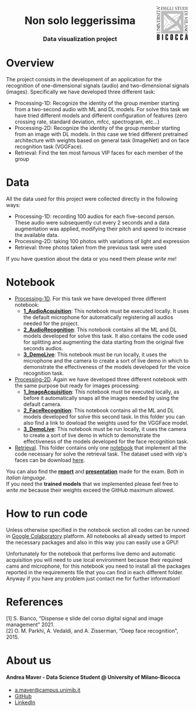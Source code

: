 <p float="left">

 [//]: <img src="https://github.com/andreamaver/DataVisualization/blob/main/images/DSLogo.png" width = "500"/>
 <img src="https://github.com/andreamaver/DataVisualization/blob/main/images/BicoccaLogo.png" width = "100" align="right"/>
</p>
<h1 align="center">Non solo leggerissima</h1>
<h3 align="center">Data visualization project</h3>

# Overview
The project consists in the development of an application for the recognition of one-dimensional signals (audio) and two-dimensional signals (images). Specifically we have developed three different task:

* Processing-1D: Recognize the identity of the group member starting from a two-second audio with ML and DL models. For solve this task we have tried different models and different configuration of features (zero crossing rate, standard deviation, mfcc, spectrogram, etc...)
* Processing-2D: Recognize the identity of the group member starting from an image with DL models. In this case we tried different pretrained architecture with weights based on general task (ImageNet) and on face recognition task (VGGFace).
* Retrieval: Find the ten most famous VIP faces for each member of the group 

# Data
All the data used for this project were collected directly in the following ways:
* Processing-1D: recording 100 audios for each five-second person. These audio were subsequently cut every 2 seconds and a data augmentation was applied, modifying their pitch and speed to increase the available data.
* Processing-2D: taking 100 photos with variations of light and expression
* Retrieval: three photos taken from the previous task were used 

If you have question about the data or you need them please <i>write me</i>!

# Notebook 

* [Processing-1D](https://github.com/rconfa/Digital-Signal-and-Image-Management-Project/tree/main/Notebook/Processing-1D). For this task we have developed three different notebook:
  - [<b>1_AudioAcquisition</b>](https://github.com/rconfa/Digital-Signal-and-Image-Management-Project/blob/main/Notebook/Processing-1D/1_AudioAcquisition.ipynb): This notebook must be executed locally. It uses the default microphone for automatically registering all audios needed for the project.
  - [<b>2_AudioRecognition</b>](https://github.com/rconfa/Digital-Signal-and-Image-Management-Project/blob/main/Notebook/Processing-1D/2_AudioRecognition.ipynb): This notebook contains all the ML and DL models developed for solve this task. It also contains the code used for splitting and augmenting the data starting from the original five seconds audios.
  - [<b>3_DemoLive</b>](https://github.com/rconfa/Digital-Signal-and-Image-Management-Project/blob/main/Notebook/Processing-1D/3_DemoLive.ipynb): This notebook must be run locally, it uses the microphone and the camera to create a sort of live demo in which to demonstrate the effectiveness of the models developed for the voice recognition task. 
* [Processing-2D](https://github.com/rconfa/Digital-Signal-and-Image-Management-Project/tree/main/Notebook/Processing-2D). Again we have developed three different notebook with the same purpose but ready for images processing:
  - [<b>1_ImageAcquisition</b>](https://github.com/rconfa/Digital-Signal-and-Image-Management-Project/blob/main/Notebook/Processing-2D/1_ImageAcquisition.ipynb): This notebook must be executed locally, as before it automatically snaps all the images needed by using the default camera. 
  - [<b>2_FaceRecognition</b>](https://github.com/rconfa/Digital-Signal-and-Image-Management-Project/blob/main/Notebook/Processing-2D/2_FaceRecognition.ipynb): This notebook contains all the ML and DL models developed for solve this second task. In this folder you can also find a link to dowload the weights used for the VGGFace model.
  - [<b>3_DemoLive</b>](https://github.com/rconfa/Digital-Signal-and-Image-Management-Project/blob/main/Notebook/Processing-2D/3_DemoLive.ipynb): This notebook must be run locally, it uses the camera to create a sort of live demo in which to demonstrate the effectiveness of the models developed for the face recognition task. 
* [Retrieval](https://github.com/rconfa/Digital-Signal-and-Image-Management-Project/tree/main/Notebook/Retrieval). This folder contains only one [notebook](https://github.com/rconfa/Digital-Signal-and-Image-Management-Project/blob/main/Notebook/Retrieval/Retrieval.ipynb) that implement all the code necessary for solve the retrieval task. The dataset used with vip's faces can be download [here](https://skydrive.live.com/?cid=1e04f731c1dd71bc&id=1E04F731C1DD71BC!105).

You can also find the [<b>report</b>](https://github.com/rconfa/Digital-Signal-and-Image-Management-Project/blob/main/DSIM_Report_ITA.pdf) and [<b>presentation</b>](https://github.com/rconfa/Digital-Signal-and-Image-Management-Project/blob/main/DSIM_Presentation_ITA.pdf) made for the exam. Both in <i>italian language</i>. <br>
If you need the <b>trained models</b> that we implemented please feel free to <i>write me</i> because their weights exceed the GitHub maximum allowed.

# How to run code
Unless otherwise specified in the notebook section all codes can be runned in [Google Colaboratory](https://colab.research.google.com/) platform. All notebooks all already setted to import the necessary packages and also in this way you can easily use a GPU! <br>

Unfortunately for the notebook that performs live demo and automatic acquisition you will need to use local environment because their required cams and microphone, for this notebook you need to install all the packages reported in the requirements file that you can find in each different folder. <br>
Anyway if you have any problem just contact me for further information!


# References
[1] S. Bianco, “Dispense e slide del corso digital signal and image management” 2021. <br>
[2] O. M. Parkhi, A. Vedaldi, and A. Zisserman, “Deep face recognition", 2015.

# About us

#### Andrea Maver - Data Science Student @ University of Milano-Bicocca
  * a.maver@campus.unimib.it
  * [GitHub](https://github.com/andreamaver)
  * [LinkedIn](https://www.linkedin.com/in/andrea-maver-b19047259/)
